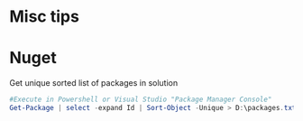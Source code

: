 # Misc tips

# Nuget
Get unique sorted list of packages in solution
```powershell
#Execute in Powershell or Visual Studio "Package Manager Console"
Get-Package | select -expand Id | Sort-Object -Unique > D:\packages.txt
```
